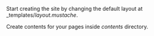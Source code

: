 Start creating the site by changing the default layout at _templates/_layout.mustache_. 

Create contents for your pages inside _contents_ directory.
